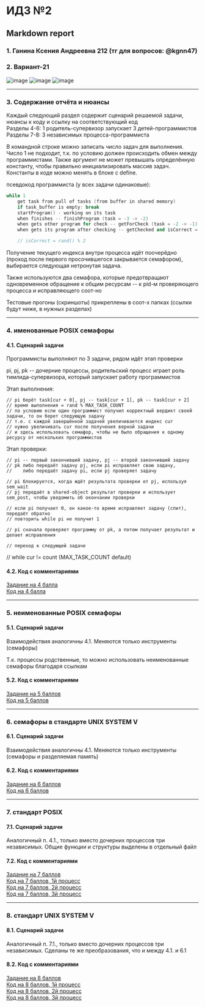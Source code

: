 #  ИДЗ №2 #
## Markdown report <br> ##

### 1. Ганина Ксения Андреевна 212 (тг для вопросов: @kgnn47) <br> ###
### 2. Вариант-21 <br> ###

![image](https://user-images.githubusercontent.com/114473740/233373017-42e56507-db24-47fd-a033-ff46b3e36a59.png)
![image](https://user-images.githubusercontent.com/114473740/232320682-3f8504cb-5b03-4b67-869a-c32d4fa825c1.png)
![image](https://user-images.githubusercontent.com/114473740/232320698-cfeb096e-79c6-46d7-9731-20ce879d40da.png)
________________________

### 3. Содержание отчёта и нюансы <br> ###

Каждый следующий раздел содержит сценарий решаемой задачи, нюансы к коду и ссылку на соответствующий код <br>
Разделы 4-6: 1 родитель-супервизор запускает 3 детей-программистов <br>
Разделы 7-8: 3 независимых процесса-программиста <br>

В командной строке можно записать число задач для выполнения. Число 1 не подходит, т.к. по условию должен происходить обмен между программистами. Также аргумент не может превышать определённую константу, чтобы правильно инициализировать массив задач. Константы в коде можно менять в блоке с define.

псевдокод программиста (у всех задачи одинаковые): <br>
```cpp
while 1
	get task from pull of tasks (from buffer in shared memory)
	if task_buffer is empty: break
	startProgram() - working on its task
	when finishes -- finishProgram (task = -3 -> -2)
	when gets other program for check -- getForCheck (task = -2 -> -1)
	when gets its program after checking -- getChecked and isCorrect = 0 or 1 (task = -1 -> 0|1)

	// isCorrect = rand() % 2
```

Получение текущего индекса внутри процесса идёт поочерёдно (проход после первого просочившегося закрывается семафором), выбирается следующая нетронутая задача.

Также используются два семафора, которые предотвращают одновременное обращение к общим ресурсам -- к pid-м проверяющего процесса и исправляющего соот-но

Тестовые прогоны (скриншоты) прикреплены в соот-х папках (ссылки будут ниже, в нужных разделах)

________________________

### 4. именованные POSIX семафоры <br> ###

#### 4.1. Сценарий задачи <br> ####

Программисты выполняют по 3 задачи, рядом идёт этап проверки

pi, pj, pk -- дочерние процессы, родительский процесс играет роль тимлида-супервизора, который запускает работу программистов

Этап выполнения:

    // pi берёт task[cur + 0], pj -- task[cur + 1], pk -- task[cur + 2]
    // время выполнения = rand % MAX_TASK_COUNT
    // по условию если один программист получил корректный вердикт своей задачи, то он берет следующую задачу
    // т.е. с каждой завершённой задачей увеличивается индекс cur
    // нужно увеличивать cur после получения верной задачи
    // и здесь использовать семафор, чтобы не было обращения к одному ресурсу от нескольких программистов

Этап проверки:

    // pi -- первый закончивший задачу, pj -- второй закончивший задачу
    // pk либо передаёт задачу pj, если pi исправляет свою задачу,
    //    либо передаёт задачу pi, если pj проверяет задачу

    // pi блокируется, когда ждёт результата проверки от pj, используя sem_wait
    // pj передаёт в shared-object результат проверки и использует sem_post, чтобы уведомить об окончании проверки

    // если pi получает 0, он какое-то время исправляет задачу (спит), передаёт обратно
    // повторить while pi не получит 1

    // pi сначала проверяет программу от pk, а потом получает результат и делает исправления

    // переход к следующей задаче

// while cur != count (MAX_TASK_COUNT default)

#### 4.2. Код с комментариями <br> ####

[Задание на 4 балла](https://github.com/kseniag03/OS-IHW-2/tree/master/4) <br>
[Код на 4 балла](https://github.com/kseniag03/OS-IHW-2/blob/master/4/4.c) <br>
________________________

### 5. неименованные POSIX семафоры <br> ###

#### 5.1. Сценарий задачи <br> ####

Взаимодействия аналогичны 4.1. Меняются только инструменты (семафоры)

Т.к. процессы родственные, то можно использовать неименованные семафоры благодаря ссылкам

#### 5.2. Код с комментариями <br> ####

[Задание на 5 баллов](https://github.com/kseniag03/OS-IHW-2/tree/master/5) <br>
[Код на 5 баллов](https://github.com/kseniag03/OS-IHW-2/tree/master/5/5.c) <br>
________________________

### 6. семафоры в стандарте UNIX SYSTEM V <br> ###

#### 6.1. Сценарий задачи <br> ####

Взаимодействия аналогичны 4.1. Меняются только инструменты (семафоры и разделяемая память)

#### 6.2. Код с комментариями <br> ####

[Задание на 6 баллов](https://github.com/kseniag03/OS-IHW-2/tree/master/6) <br>
[Код на 6 баллов](https://github.com/kseniag03/OS-IHW-2/tree/master/6/6.c) <br>
________________________

### 7. стандарт POSIX <br> ###

#### 7.1. Сценарий задачи <br> ####

Аналогичный п. 4.1., только вместо дочерних процессов три независимых. Общие функции и структуры выделены в отдельный файл

#### 7.2. Код с комментариями <br> ####

[Задание на 7 баллов](https://github.com/kseniag03/OS-IHW-2/tree/master/7) <br>
[Код на 7 баллов, 1й процесс](https://github.com/kseniag03/OS-IHW-2/tree/master/7/7-1.c) <br>
[Код на 7 баллов, 2й процесс](https://github.com/kseniag03/OS-IHW-2/tree/master/7/7-2.c) <br>
[Код на 7 баллов, 3й процесс](https://github.com/kseniag03/OS-IHW-2/tree/master/7/7-3.c) <br>
________________________

### 8. стандарт UNIX SYSTEM V <br> ###

#### 8.1. Сценарий задачи <br> ####

Аналогичный п. 7.1., только вместо дочерних процессов три независимых. Сделаны те же преобразования, что и между 4.1. и 6.1

#### 8.2. Код с комментариями <br> ####

[Задание на 8 баллов](https://github.com/kseniag03/OS-IHW-2/tree/master/8) <br>
[Код на 8 баллов, 1й процесс](https://github.com/kseniag03/OS-IHW-2/tree/master/8/8-1.c) <br>
[Код на 8 баллов, 2й процесс](https://github.com/kseniag03/OS-IHW-2/tree/master/8/8-2.c) <br>
[Код на 8 баллов, 3й процесс](https://github.com/kseniag03/OS-IHW-2/tree/master/8/8-3.c) <br>

